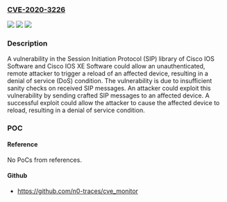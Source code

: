 ### [CVE-2020-3226](https://cve.mitre.org/cgi-bin/cvename.cgi?name=CVE-2020-3226)
![](https://img.shields.io/static/v1?label=Product&message=Cisco%20IOS%2015.0(2)SG11a&color=blue)
![](https://img.shields.io/static/v1?label=Version&message=n%2Fa&color=blue)
![](https://img.shields.io/static/v1?label=Vulnerability&message=CWE-20&color=brighgreen)

### Description

A vulnerability in the Session Initiation Protocol (SIP) library of Cisco IOS Software and Cisco IOS XE Software could allow an unauthenticated, remote attacker to trigger a reload of an affected device, resulting in a denial of service (DoS) condition. The vulnerability is due to insufficient sanity checks on received SIP messages. An attacker could exploit this vulnerability by sending crafted SIP messages to an affected device. A successful exploit could allow the attacker to cause the affected device to reload, resulting in a denial of service condition.

### POC

#### Reference
No PoCs from references.

#### Github
- https://github.com/n0-traces/cve_monitor

